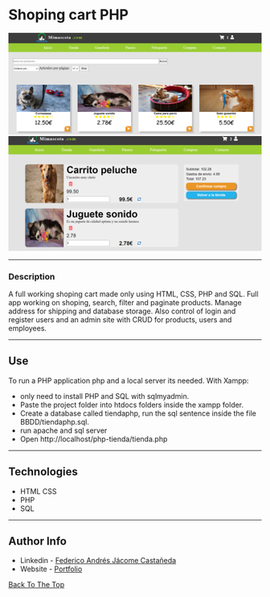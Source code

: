 # Shoping cart PHP

![Project Image](./main_img.png)
![Project Image](./app_img.png)

---

### Description
A full working shoping cart made only using HTML, CSS, PHP and SQL. Full app working on shoping, search, filter and paginate products. Manage address for shipping and database storage.
Also control of login and register users and an admin site with CRUD for products, users and employees.


---

## Use

To run a PHP application php and a local server its needed.
With Xampp:
- only need to install PHP and SQL with sqlmyadmin. 
- Paste the project folder into htdocs folders inside the xampp folder. 
- Create a database called tiendaphp, run the sql sentence inside the file BBDD/tiendaphp.sql.
- run apache and sql server
- Open http://localhost/php-tienda/tienda.php

---

## Technologies

- HTML CSS
- PHP
- SQL

---
## Author Info

- Linkedin - [Federico Andrés Jácome Castañeda](https://www.linkedin.com/in/federicojacome/)
- Website - [Portfolio](http://fedeandresdeveloper.online/)

[Back To The Top](#read-me-template)
